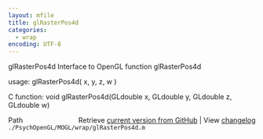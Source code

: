```yaml
---
layout: mfile
title: glRasterPos4d
categories:
  - wrap
encoding: UTF-8
---
```


glRasterPos4d  Interface to OpenGL function glRasterPos4d

usage:  glRasterPos4d\( x, y, z, w \)

C function:  void glRasterPos4d\(GLdouble x, GLdouble y, GLdouble z, GLdouble w\)


<div class="code_header" style="text-align:right;">
  <span style="float:left;">Path&nbsp;&nbsp;</span> <span class="counter">Retrieve <a href=
  "https://raw.github.com/Psychtoolbox-3/Psychtoolbox-3/beta/./PsychOpenGL/MOGL/wrap/glRasterPos4d.m">current version from GitHub</a> | View <a href=
  "https://github.com/Psychtoolbox-3/Psychtoolbox-3/commits/beta/./PsychOpenGL/MOGL/wrap/glRasterPos4d.m">changelog</a></span>
</div>
<div class="code">
  <code>./PsychOpenGL/MOGL/wrap/glRasterPos4d.m</code>
</div>
